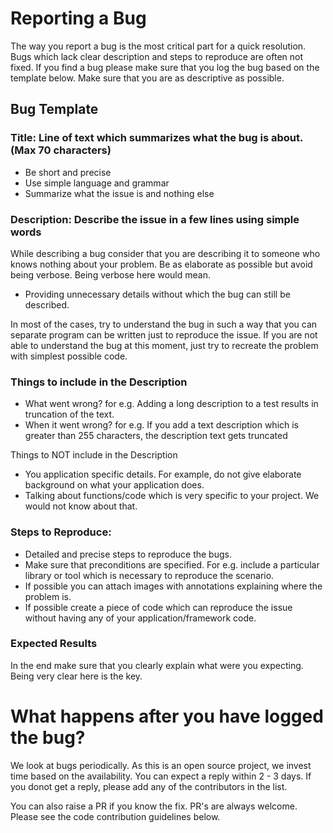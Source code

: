 # Reporting a Bug

The way you report a bug is the most critical part for a quick resolution. Bugs which lack clear description and steps to reproduce are often not fixed. If you find a bug please make sure that you log the bug based on the template below. Make sure that you are as descriptive as possible.

## Bug Template

### Title: Line of text which summarizes what the bug is about. (Max 70 characters)

- Be short and precise
- Use simple language and grammar
- Summarize what the issue is and nothing else

### Description: Describe the issue in a few lines using simple words

While describing a bug consider that you are describing it to someone who knows nothing about your problem. Be as elaborate as possible but avoid being verbose. Being verbose here would mean.
- Providing unnecessary details without which the bug can still be described.

In most of the cases, try to understand the bug in such a way that you can separate program can be written just to reproduce the issue. If you are not able to understand the bug at this moment, just try to recreate the problem with simplest possible code.

### Things to include in the Description
- What went wrong? for e.g. Adding a long description to a test results in truncation of the text.
- When it went wrong? for e.g. If you add a text description which is greater than 255 characters, the description text gets truncated

Things to NOT include in the Description
- You application specific details. For example, do not give elaborate background on what your application does.
- Talking about functions/code which is very specific to your project. We would not know about that.

### Steps to Reproduce:
- Detailed and precise steps to reproduce the bugs.
- Make sure that preconditions are specified. For e.g. include a particular library or tool which is necessary to reproduce the scenario.
- If possible you can attach images with annotations explaining where the problem is.
- If possible create a piece of code which can reproduce the issue without having any of your application/framework code.

### Expected Results
In the end make sure that you clearly explain what were you expecting. Being very clear here is the key.


# What happens after you have logged the bug?

We look at bugs periodically. As this is an open source project, we invest time based on the availability. You can expect a reply within 2 - 3 days. If you donot get a reply, please add any of the contributors in the list.

You can also raise a PR if you know the fix. PR's are always welcome. Please see the code contribution guidelines below.







